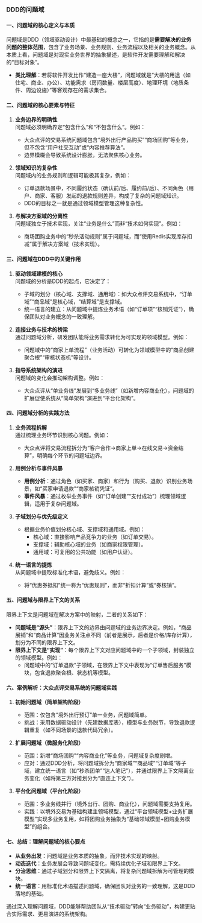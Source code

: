 ### DDD的问题域

#### 一、问题域的核心定义与本质
问题域是DDD（领域驱动设计）中最基础的概念之一，它指的是**需要解决的业务问题的整体范围**，包含了业务场景、业务规则、业务流程以及相关的业务概念。从本质上看，问题域是对现实业务世界的抽象描述，是软件开发需要理解和解决的“目标对象”。

- **类比理解**：若将软件开发比作“建造一座大楼”，问题域就是“大楼的用途（如住宅、商业、办公）、功能需求（房间数量、楼层高度）、地理环境（地质条件、周边设施）”等客观存在的需求集合。

#### 二、问题域的核心要素与特征
1. **业务边界的明确性**  
   问题域必须明确界定“包含什么”和“不包含什么”。例如：
   - 大众点评的交易系统问题域包含“境外出行产品购买”“商场团购”等业务，但不包含“用户社交互动”或“内容推荐算法”。
   - 边界模糊会导致系统设计膨胀，无法聚焦核心业务。

2. **领域知识的复杂性**  
   问题域内的业务规则和逻辑可能极其复杂，例如：
   - 订单退款场景中，不同履约状态（确认前/后、履约前/后）、不同角色（用户、商家、客服）发起的退款规则差异，构成了复杂的问题域知识。
   - DDD的目标之一就是通过领域模型管理这种复杂性。

3. **与解决方案域的分离性**  
   问题域独立于技术实现，关注“业务是什么”而非“技术如何实现”。例如：
   - 商场团购业务中的“秒杀活动规则”属于问题域，而“使用Redis实现库存扣减”属于解决方案域（技术实现）。

#### 三、问题域在DDD中的关键作用
1. **驱动领域建模的核心**  
   问题域的分析是DDD的起点，它决定了：
   - 子域的划分（核心域、支撑域、通用域）：如大众点评交易系统中，“订单域”“商品域”是核心域，“结算域”是支撑域。
   - 统一语言的建立：从问题域中提炼业务术语（如“订单项”“核销凭证”），确保团队对业务概念的一致理解。

2. **连接业务与技术的桥梁**  
   通过问题域分析，研发团队能将业务需求转化为可实现的领域模型。例如：
   - 问题域中的“商家上单流程”（业务活动）可转化为领域模型中的“商品创建聚合根”“审核状态机”等设计。

3. **指导系统架构的演进**  
   问题域的变化会推动架构调整。例如：
   - 大众点评从“单业务线”发展到“多业务线”（如新增内容商业化），问题域的扩展促使系统从“简单架构”演进到“平台化架构”。

#### 四、问题域分析的实践方法
1. **业务流程拆解**  
   通过梳理业务环节识别核心问题。例如：
   - 大众点评将交易流程拆分为“客户合作→商家上单→在线交易→资金结算”，明确每个环节的问题域边界。

2. **用例分析与事件风暴**  
   - **用例分析**：通过角色（如买家、商家）和行为（购买、退款）识别业务场景，如“买家申请退款”“商家核销凭证”。
   - **事件风暴**：通过枚举业务事件（如“订单创建”“支付成功”）梳理领域逻辑，适用于复杂问题域。

3. **子域划分与优先级定义**  
   - 根据业务价值划分核心域、支撑域和通用域。例如：
     - 核心域：直接影响产品竞争力的业务（如订单交易）。
     - 支撑域：辅助核心域的业务（如商家权限管理）。
     - 通用域：可复用的公共功能（如用户认证）。

4. **统一语言的提炼**  
   从问题域中提取标准化术语，避免歧义。例如：
   - 将“优惠券抵扣”统一称为“优惠规则”，而非“折扣计算”或“券核销”。

#### 五、问题域与限界上下文的关系
限界上下文是问题域在解决方案中的映射，二者的关系如下：
- **问题域是“源头”**：限界上下文的边界由问题域的业务边界决定。例如，“商品展销”和“商品计算”因业务关注点不同（前者是展示，后者是价格/库存计算），划分为不同的限界上下文。
- **限界上下文是“实现”**：每个限界上下文对应问题域中的一个子领域，封装独立的领域模型。例如：
  - 问题域中的“订单退款”子领域，在限界上下文中表现为“订单售后服务”模块，包含退款聚合根、状态机等模型。

#### 六、案例解析：大众点评交易系统的问题域实践
1. **初始问题域（简单架构阶段）**  
   - 范围：仅包含“境外出行预订”单一业务，问题域简单。
   - 挑战：采用数据驱动设计（先建数据库表），模型与业务脱节，导致退款逻辑重复（如不同场景的退款代码冗余）。

2. **扩展问题域（微服务化阶段）**  
   - 范围：新增“商场团购”“内容商业化”等业务，问题域复杂度剧增。
   - 应对：通过DDD分析，将问题域拆分为“商家域”“商品域”“订单域”等子域，建立统一语言（如“秒杀团单”“达人笔记”），并通过限界上下文隔离业务变化（如将第三方对接划分为“直连上下文”）。

3. **平台化问题域（平台化阶段）**  
   - 范围：多业务线并行（境外出行、团购、商业化），问题域需要支持复用。
   - 实践：以境外交易为基础构建主领域模型，通过“平台领域模型+业务扩展模型”实现多业务复用，如将团购业务抽象为“基础领域模型+团购业务模型”的组合。

#### 七、总结：理解问题域的核心要点
- **从业务出发**：问题域是业务本质的抽象，而非技术实现的映射。
- **动态迭代**：业务发展会导致问题域变化，需持续优化子域和限界上下文。
- **分治思维**：通过子域划分和限界上下文隔离，将复杂问题域拆解为可管理的模块。
- **统一语言**：用标准化术语描述问题域，确保团队对业务的一致理解，这是DDD落地的基础。

通过深入理解问题域，DDD能够帮助团队从“技术驱动”转向“业务驱动”，构建更贴合实际需求、更易演进的系统架构。